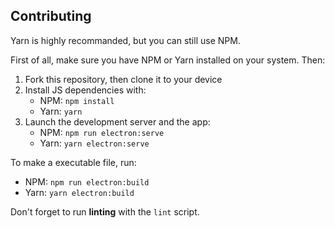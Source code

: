 ## Contributing
Yarn is highly recommanded, but you can still use NPM.

First of all, make sure you have NPM or Yarn installed on your system. Then:
1) Fork this repository, then clone it to your device
2) Install JS dependencies with:
   - NPM: `npm install`
   - Yarn: `yarn`
3) Launch the development server and the app:
   - NPM: `npm run electron:serve`
   - Yarn: `yarn electron:serve`

To make a executable file, run:
  - NPM: `npm run electron:build`
  - Yarn: `yarn electron:build`
  
Don't forget to run **linting** with the `lint` script.  
